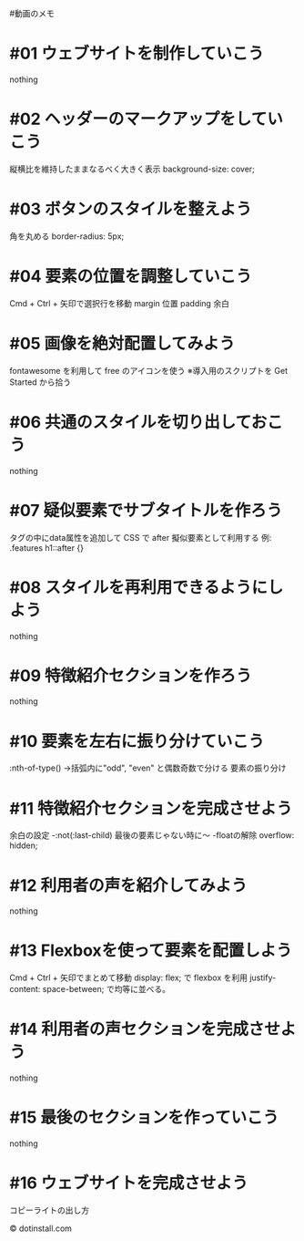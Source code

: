 #動画のメモ

# #01 ウェブサイトを制作していこう
nothing

# #02 ヘッダーのマークアップをしていこう
縦横比を維持したままなるべく大きく表示
background-size: cover;

# #03 ボタンのスタイルを整えよう
角を丸める
border-radius: 5px;

# #04 要素の位置を調整していこう
Cmd + Ctrl + 矢印で選択行を移動
margin 位置
padding 余白

# #05 画像を絶対配置してみよう
fontawesome を利用して free のアイコンを使う
※導入用のスクリプトを Get Started から拾う

# #06 共通のスタイルを切り出しておこう
nothing

# #07 疑似要素でサブタイトルを作ろう
タグの中にdata属性を追加して CSS で after 擬似要素として利用する
例:
.features h1::after {}

# #08 スタイルを再利用できるようにしよう
nothing

# #09 特徴紹介セクションを作ろう
nothing

# #10 要素を左右に振り分けていこう
:nth-of-type()
->括弧内に"odd", "even" と偶数奇数で分ける
要素の振り分け

# #11 特徴紹介セクションを完成させよう
余白の設定
-:not(:last-child)
最後の要素じゃない時に〜
-floatの解除
overflow: hidden;

# #12 利用者の声を紹介してみよう
nothing

# #13 Flexboxを使って要素を配置しよう
Cmd + Ctrl + 矢印でまとめて移動
display: flex; で flexbox を利用
justify-content: space-between; で均等に並べる。

# #14 利用者の声セクションを完成させよう
nothing

# #15 最後のセクションを作っていこう
nothing

# #16 ウェブサイトを完成させよう
コピーライトの出し方
<p>&copy; dotinstall.com</p>
